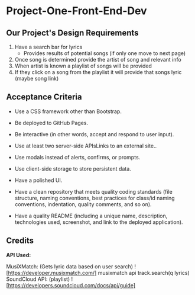 # Project-One-Front-End-Dev

## Our Project's Design Requirements

1. Have a search bar for lyrics
   - Provides results of potential songs (if only one move to next page)
2. Once song is determined provide the artist of song and relevant info
3. When artist is known a playlist of songs will be provided
4. If they click on a song from the playlist it will provide that songs lyric (maybe song link)

## Acceptance Criteria

- Use a CSS framework other than Bootstrap.

- Be deployed to GitHub Pages.

- Be interactive (in other words, accept and respond to user input).

- Use at least two server-side APIsLinks to an external site..

- Use modals instead of alerts, confirms, or prompts.

- Use client-side storage to store persistent data.

- Have a polished UI.

- Have a clean repository that meets quality coding standards (file structure, naming conventions, best practices for class/id naming conventions, indentation, quality comments, and so on).

- Have a quality README (including a unique name, description, technologies used, screenshot, and link to the deployed application).

## Credits

**API Used:**

MusiXMatch: (Gets lyric data based on user search)
![https://developer.musixmatch.com/]
musixmatch api track.search(q lyrics)
SoundCloud API: (playlist)
![https://developers.soundcloud.com/docs/api/guide]
